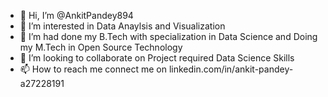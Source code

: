 - 👋 Hi, I’m @AnkitPandey894
- 👀 I’m interested in Data Anaylsis and Visualization
- 🌱 I’m had done my B.Tech with specialization in Data Science and Doing my M.Tech in Open Source Technology
- 💞️ I’m looking to collaborate on Project required Data Science Skills
- 📫 How to reach me connect me on linkedin.com/in/ankit-pandey-a27228191

<!---
AnkitPandey894/AnkitPandey894 is a ✨ special ✨ repository because its `README.md` (this file) appears on your GitHub profile.
You can click the Preview link to take a look at your changes.
--->
